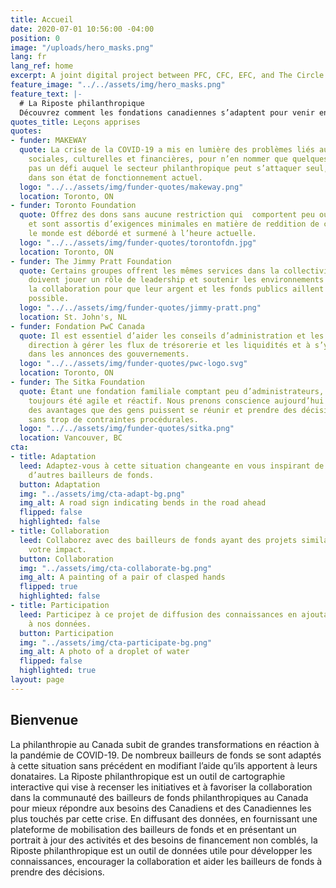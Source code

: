 ```yaml
---
title: Accueil
date: 2020-07-01 10:56:00 -04:00
position: 0
image: "/uploads/hero_masks.png"
lang: fr
lang_ref: home
excerpt: A joint digital project between PFC, CFC, EFC, and The Circle.
feature_image: "../../assets/img/hero_masks.png"
feature_text: |-
  # La Riposte philanthropique
  Découvrez comment les fondations canadiennes s’adaptent pour venir en aide aux OBNL durant une crise mondiale sans précédent.
quotes_title: Leçons apprises
quotes:
- funder: MAKEWAY
  quote: La crise de la COVID-19 a mis en lumière des problèmes liés aux inégalités
    sociales, culturelles et financières, pour n’en nommer que quelques-uns. Ce n’est
    pas un défi auquel le secteur philanthropique peut s’attaquer seul, en particulier
    dans son état de fonctionnement actuel.
  logo: "../../assets/img/funder-quotes/makeway.png"
  location: Toronto, ON
- funder: Toronto Foundation
  quote: Offrez des dons sans aucune restriction qui  comportent peu ou pas d’obstacles
    et sont assortis d’exigences minimales en matière de reddition de compte. Tout
    le monde est débordé et surmené à l’heure actuelle.
  logo: "../../assets/img/funder-quotes/torontofdn.jpg"
  location: Toronto, ON
- funder: The Jimmy Pratt Foundation
  quote: Certains groupes offrent les mêmes services dans la collectivité. Les fondations
    doivent jouer un rôle de leadership et soutenir les environnements propices à
    la collaboration pour que leur argent et les fonds publics aillent le plus loin
    possible.
  logo: "../../assets/img/funder-quotes/jimmy-pratt.png"
  location: St. John's, NL
- funder: Fondation PwC Canada
  quote: Il est essentiel d’aider les conseils d’administration et les équipes de
    direction à gérer les flux de trésorerie et les liquidités et à s’y retrouver
    dans les annonces des gouvernements.
  logo: "../../assets/img/funder-quotes/pwc-logo.svg"
  location: Toronto, ON
- funder: The Sitka Foundation
  quote: Étant une fondation familiale comptant peu d’administrateurs, nous avons
    toujours été agile et réactif. Nous prenons conscience aujourd’hui plus que jamais
    des avantages que des gens puissent se réunir et prendre des décisions rapidement
    sans trop de contraintes procédurales.
  logo: "../../assets/img/funder-quotes/sitka.png"
  location: Vancouver, BC
cta:
- title: Adaptation
  leed: Adaptez-vous à cette situation changeante en vous inspirant de ce que font
    d’autres bailleurs de fonds.
  button: Adaptation
  img: "../assets/img/cta-adapt-bg.png"
  img_alt: A road sign indicating bends in the road ahead
  flipped: false
  highlighted: false
- title: Collaboration
  leed: Collaborez avec des bailleurs de fonds ayant des projets similaires pour décupler
    votre impact.
  button: Collaboration
  img: "../assets/img/cta-collaborate-bg.png"
  img_alt: A painting of a pair of clasped hands
  flipped: true
  highlighted: false
- title: Participation
  leed: Participez à ce projet de diffusion des connaissances en ajoutant votre histoire
    à nos données.
  button: Participation
  img: "../assets/img/cta-participate-bg.png"
  img_alt: A photo of a droplet of water
  flipped: false
  highlighted: true
layout: page
---
```


## Bienvenue

La philanthropie au Canada subit de grandes transformations en réaction à la pandémie de COVID-19. De nombreux bailleurs de fonds se sont adaptés à cette situation sans précédent en modifiant l’aide qu’ils apportent à leurs donataires. La Riposte philanthropique est un outil de cartographie interactive qui vise à recenser les initiatives et à favoriser la collaboration dans la communauté des bailleurs de fonds philanthropiques au Canada pour mieux répondre aux besoins des Canadiens et des Canadiennes les plus touchés par cette crise. En diffusant des données, en fournissant une plateforme de mobilisation des bailleurs de fonds et en présentant un portrait à jour des activités et des besoins de financement non comblés, la Riposte philanthropique est un outil de données utile pour développer les connaissances, encourager la collaboration et aider les bailleurs de fonds à prendre des décisions.